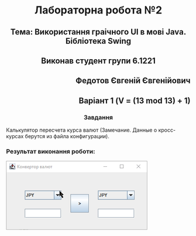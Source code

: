 <h1 align="center">Лабораторна робота №2</h1>
<h2 align="center">Тема: Використання граічного UI в мові Java. Бібліотека Swing</h2>
<h2 align="center">Виконав студент групи 6.1221</h2>
<h2 align="right">Федотов Євгеній Євгенійович</h2>
<h2 align="right">Варіант 1 (V = (13 mod 13) + 1)</h2>
<h3 align="center">Завдання </h3>
<p>Калькулятор пересчета курса валют (Замечание. Данные о кросс-курсах берутся из файла конфигурации).</p>
<h3>Результат виконання роботи:</h3>
<img src="gif/java_uD2GvEDqwG.gif">
